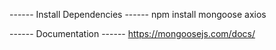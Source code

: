 ------ Install Dependencies ------
npm install mongoose axios


------ Documentation ------
https://mongoosejs.com/docs/
